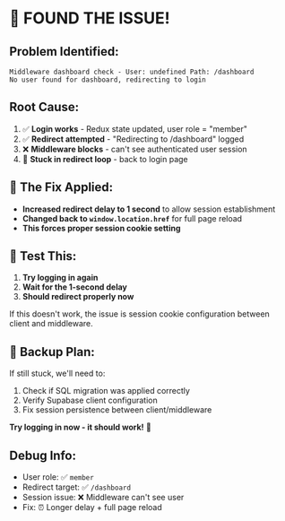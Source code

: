 # 🚨 FOUND THE ISSUE!

## Problem Identified:
```
Middleware dashboard check - User: undefined Path: /dashboard
No user found for dashboard, redirecting to login
```

## Root Cause:
1. ✅ **Login works** - Redux state updated, user role = "member"
2. ✅ **Redirect attempted** - "Redirecting to /dashboard" logged
3. ❌ **Middleware blocks** - can't see authenticated user session
4. 🔄 **Stuck in redirect loop** - back to login page

## 🔧 The Fix Applied:
- **Increased redirect delay to 1 second** to allow session establishment
- **Changed back to `window.location.href`** for full page reload
- **This forces proper session cookie setting**

## 🧪 Test This:

1. **Try logging in again** 
2. **Wait for the 1-second delay**
3. **Should redirect properly now**

If this doesn't work, the issue is session cookie configuration between client and middleware.

## 🎯 Backup Plan:
If still stuck, we'll need to:
1. Check if SQL migration was applied correctly
2. Verify Supabase client configuration 
3. Fix session persistence between client/middleware

**Try logging in now - it should work!** 🚀

## Debug Info:
- User role: ✅ `member` 
- Redirect target: ✅ `/dashboard`
- Session issue: ❌ Middleware can't see user
- Fix: ⏰ Longer delay + full page reload
